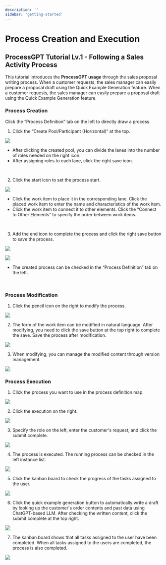 ```yaml
---
description: ''
sidebar: 'getting-started'
---
```


# Process Creation and Execution

## ProcessGPT Tutorial Lv.1 - Following a Sales Activity Process

This tutorial introduces the **ProcessGPT usage** through the sales proposal writing process. When a customer requests, the sales manager can easily prepare a proposal draft using the Quick Example Generation feature.
When a customer requests, the sales manager can easily prepare a proposal draft using the Quick Example Generation feature.


### Process Creation

Click the “Process Definition” tab on the left to directly draw a process.

1. Click the “Create Pool/Participant (Horizontal)” at the top.

![](../../../uengine-image/process-gpt/en/tutorial/lv1-1.png)

- After clicking the created pool, you can divide the lanes into the number of roles needed on the right icon. 
- After assigning roles to each lane, click the right save icon.
<br>

2. Click the start icon to set the process start.

![](../../../uengine-image/process-gpt/en/tutorial/lv1-2.png)

- Click the work item to place it in the corresponding lane. Click the placed work item to enter the name and characteristics of the work item.
- Click the work item to connect it to other elements. Click the “Connect to Other Elements” to specify the order between work items.
<br>

3. Add the end icon to complete the process and click the right save button to save the process.

![](../../../uengine-image/process-gpt/en/tutorial/lv1-3.png)

![](../../../uengine-image/process-gpt/en/tutorial/lv1-4.png)

- The created process can be checked in the “Process Definition” tab on the left.
<br>


### Process Modification

1. Click the pencil icon on the right to modify the process.

![](../../../uengine-image/process-gpt/en/tutorial/lv1-5.png)
<br>

2. The form of the work item can be modified in natural language. After modifying, you need to click the save button at the top right to complete the save. Save the process after modification.

![](../../../uengine-image/process-gpt/en/tutorial/lv1-6.png)
<br>

3. When modifying, you can manage the modified content through version management.

![](../../../uengine-image/process-gpt/en/tutorial/lv1-7.png)
<br>

### Process Execution

1. Click the process you want to use in the process definition map.

![](../../../uengine-image/process-gpt/en/tutorial/lv1-8.png)
<br>

2. Click the execution on the right.

![](../../../uengine-image/process-gpt/en/tutorial/lv1-9.png)
<br>

3. Specify the role on the left, enter the customer's request, and click the submit complete.

![](../../../uengine-image/process-gpt/en/tutorial/lv1-10.png)
<br>

4. The process is executed. The running process can be checked in the left instance list.

![](../../../uengine-image/process-gpt/en/tutorial/lv1-11.png)
<br>

5. Click the kanban board to check the progress of the tasks assigned to the user.

![](../../../uengine-image/process-gpt/en/tutorial/lv1-12.png)
<br>

6. Click the quick example generation button to automatically write a draft by looking up the customer's order contents and past data using ChatGPT-based LLM. After checking the written content, click the submit complete at the top right.

![](../../../uengine-image/process-gpt/en/tutorial/lv1-13.png)
<br>

7. The kanban board shows that all tasks assigned to the user have been completed. When all tasks assigned to the users are completed, the process is also completed.

![](../../../uengine-image/process-gpt/en/tutorial/lv1-14.png)

